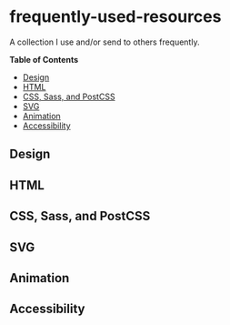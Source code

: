 # frequently-used-resources
A collection I use and/or send to others frequently.

**Table of Contents**
* [Design](#design)
* [HTML](#html)
* [CSS, Sass, and PostCSS](#css)
* [SVG](#svg)
* [Animation](#animation)
* [Accessibility](#a11y)

<h2 id="design">Design</h2>
<h2 id="html">HTML</h2>
<h2 id="css">CSS, Sass, and PostCSS</h2>
<h2 id="svg">SVG</h2>
<h2 id="animation">Animation</h2>
<h2 id="a11y">Accessibility</h2>